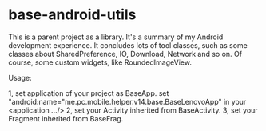 base-android-utils
==================

This is a parent project as a library. It's a summary of my Android development experience. It concludes lots of tool classes, such as some classes about SharedPreference, IO, Download, Network and so on. Of course, some custom widgets, like RoundedImageView.

Usage:

1, set application of your project as BaseApp.
  set "android:name="me.pc.mobile.helper.v14.base.BaseLenovoApp" in your <application .../>
2, set your Activity inherited from BaseActivity.
3, set your Fragment inherited from BaseFrag.
